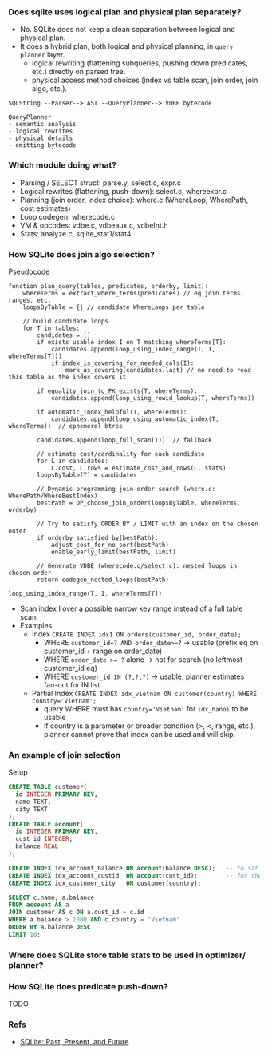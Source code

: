 

### Does sqlite uses logical plan and physical plan separately?
- No. SQLite does not keep a clean separation between logical and physical plan.
- It does a hybrid plan, both logical and physical planning, in `query planner` layer.
  - logical rewriting (flattening subqueries, pushing down predicates, etc.) directly on parsed tree.
  - physical access method choices (index vs table scan, join order, join algo, etc.).

``` 
SQLString --Parser--> AST --QueryPlanner--> VDBE bytecode

QueryPlanner
- semantic analysis
- logical rewrites
- physical details
- emitting bytecode
```

### Which module doing what?
- Parsing / SELECT struct: parse.y, select.c, expr.c 
- Logical rewrites (flattening, push-down): select.c, whereexpr.c 
- Planning (join order, index choice): where.c (WhereLoop, WherePath, cost estimates)
- Loop codegen: wherecode.c 
- VM & opcodes: vdbe.c, vdbeaux.c, vdbeInt.h 
- Stats: analyze.c, sqlite_stat1/stat4

### How SQLite does join algo selection?

Pseudocode
```
function plan_query(tables, predicates, orderby, limit):
    whereTerms = extract_where_terms(predicates) // eq join terms, ranges, etc.
    loopsByTable = {} // candidate WhereLoops per table
    
    // build candidate loops
    for T in tables:
        candidates = []
        if exists usable index I on T matching whereTerms[T]:
            candidates.append(loop_using_index_range(T, I, whereTerms[T]))
            if index_is_covering_for_needed_cols(I):
                mark_as_covering(candidates.last) // no need to read this table as the index covers it
                
        if equality_join_to_PK_exists(T, whereTerms):
            candidates.append(loop_using_rowid_lookup(T, whereTerms))
            
        if automatic_index_helpful(T, whereTerms):
            candidates.append(loop_using_automatic_index(T, whereTerms))  // ephemeral btree
            
        candidates.append(loop_full_scan(T))  // fallback
        
        // estimate cost/cardinality for each candidate
        for L in candidates:
            L.cost, L.rows = estimate_cost_and_rows(L, stats)
        loopsByTable[T] = candidates
        
        // Dynamic-programming join-order search (where.c: WherePath/WhereBestIndex)
        bestPath = DP_choose_join_order(loopsByTable, whereTerms, orderby)
        
        // Try to satisfy ORDER BY / LIMIT with an index on the chosen outer
        if orderby_satisfied_by(bestPath):
            adjust_cost_for_no_sort(bestPath)
            enable_early_limit(bestPath, limit)

        // Generate VDBE (wherecode.c/select.c): nested loops in chosen order
        return codegen_nested_loops(bestPath)
```

`loop_using_index_range(T, I, whereTerms[T])`
- Scan index I over a possible narrow key range instead of a full table scan.
- Examples
  - Index `CREATE INDEX idx1 ON orders(customer_id, order_date);`
    - WHERE `customer_id=? AND order_date>=?` -> usable (prefix eq on customer_id + range on order_date)
    - WHERE `order_date >= ?` alone -> not for search (no leftmost customer_id eq)
    - WHERE `customer_id IN (?,?,?)` -> usable, planner estimates fan-out for IN list
  - Partial Index `CREATE INDEX idx_vietnam ON customer(country) WHERE country='Vietnam';`
    - query WHERE must has `country='Vietnam'` for `idx_hanoi` to be usable
    - if country is a parameter or broader condition (>, <, range, etc.), planner cannot prove that index
    can be used and will skip.

### An example of join selection

Setup
```sql 
CREATE TABLE customer(
  id INTEGER PRIMARY KEY,
  name TEXT,
  city TEXT
);
CREATE TABLE account(
  id INTEGER PRIMARY KEY,
  cust_id INTEGER,
  balance REAL
);

CREATE INDEX idx_account_balance ON account(balance DESC);   -- to satisfy WHERE and ORDER BY
CREATE INDEX idx_account_custid  ON account(cust_id);        -- for the join
CREATE INDEX idx_customer_city   ON customer(country);

SELECT c.name, a.balance
FROM account AS a
JOIN customer AS c ON a.cust_id = c.id
WHERE a.balance > 1000 AND c.country = 'Vietnam'
ORDER BY a.balance DESC
LIMIT 10;
```

### Where does SQLite store table stats to be used in optimizer/ planner?

### How SQLite does predicate push-down?
TODO

### Refs
- [SQLite: Past, Present, and Future](https://www.vldb.org/pvldb/vol15/p3535-gaffney.pdf)